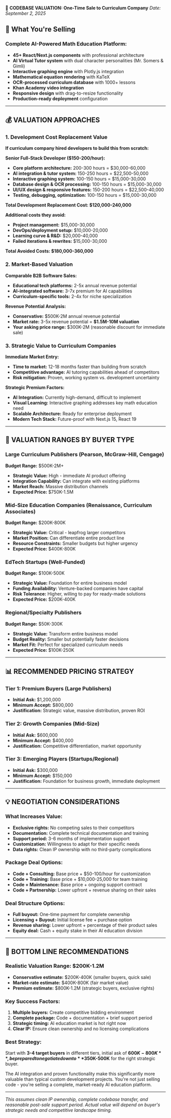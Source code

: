 💎 **CODEBASE VALUATION: One-Time Sale to Curriculum Company**
*Date: September 2, 2025*

## 🎯 **What You're Selling**

### **Complete AI-Powered Math Education Platform:**
- **45+ React/Next.js components** with professional architecture
- **AI Virtual Tutor system** with dual character personalities (Mr. Somers & Gimli)
- **Interactive graphing engine** with Plotly.js integration
- **Mathematical equation rendering** with KaTeX
- **OCR-processed curriculum database** with 1000+ lessons
- **Khan Academy video integration**
- **Responsive design** with drag-to-resize functionality
- **Production-ready deployment** configuration

---

## 💰 **VALUATION APPROACHES**

### **1. Development Cost Replacement Value**

**If curriculum company hired developers to build this from scratch:**

**Senior Full-Stack Developer ($150-200/hour):**
- **Core platform architecture:** 200-300 hours = $30,000-60,000
- **AI integration & tutor system:** 150-250 hours = $22,500-50,000
- **Interactive graphing system:** 100-150 hours = $15,000-30,000
- **Database design & OCR processing:** 100-150 hours = $15,000-30,000
- **UI/UX design & responsive features:** 150-200 hours = $22,500-40,000
- **Testing, debugging, optimization:** 100-150 hours = $15,000-30,000

**Total Development Replacement Cost: $120,000-240,000**

**Additional costs they avoid:**
- **Project management:** $15,000-30,000
- **DevOps/deployment setup:** $10,000-20,000
- **Learning curve & R&D:** $20,000-40,000
- **Failed iterations & rewrites:** $15,000-30,000

**Total Avoided Costs: $180,000-360,000**

### **2. Market-Based Valuation**

**Comparable B2B Software Sales:**
- **Educational tech platforms:** 2-5x annual revenue potential
- **AI-integrated software:** 3-7x premium for AI capabilities
- **Curriculum-specific tools:** 2-4x for niche specialization

**Revenue Potential Analysis:**
- **Conservative:** $500K-2M annual revenue potential
- **Market rate:** 3-5x revenue potential = **$1.5M-10M valuation**
- **Your asking price range:** $300K-2M (reasonable discount for immediate sale)

### **3. Strategic Value to Curriculum Companies**

**Immediate Market Entry:**
- **Time to market:** 12-18 months faster than building from scratch
- **Competitive advantage:** AI tutoring capabilities ahead of competitors
- **Risk mitigation:** Proven, working system vs. development uncertainty

**Strategic Premium Factors:**
- **AI Integration:** Currently high-demand, difficult to implement
- **Visual Learning:** Interactive graphing addresses key math education need
- **Scalable Architecture:** Ready for enterprise deployment
- **Modern Tech Stack:** Future-proof with Next.js 15, React 19

---

## 🎯 **VALUATION RANGES BY BUYER TYPE**

### **Large Curriculum Publishers (Pearson, McGraw-Hill, Cengage)**
**Budget Range:** $500K-2M+
- **Strategic Value:** High - immediate AI product offering
- **Integration Capability:** Can integrate with existing platforms
- **Market Reach:** Massive distribution channels
- **Expected Price:** $750K-1.5M

### **Mid-Size Education Companies (Renaissance, Curriculum Associates)**
**Budget Range:** $200K-800K
- **Strategic Value:** Critical - leapfrog larger competitors
- **Market Position:** Can differentiate entire product line
- **Resource Constraints:** Smaller budgets but higher urgency
- **Expected Price:** $400K-800K

### **EdTech Startups (Well-Funded)**
**Budget Range:** $100K-500K
- **Strategic Value:** Foundation for entire business model
- **Funding Availability:** Venture-backed companies have capital
- **Risk Tolerance:** Higher, willing to pay for ready-made solutions
- **Expected Price:** $200K-400K

### **Regional/Specialty Publishers**
**Budget Range:** $50K-300K
- **Strategic Value:** Transform entire business model
- **Budget Reality:** Smaller but potentially faster decisions
- **Market Fit:** Perfect for specialized curriculum needs
- **Expected Price:** $100K-250K

---

## 📊 **RECOMMENDED PRICING STRATEGY**

### **Tier 1: Premium Buyers (Large Publishers)**
- **Initial Ask:** $1,200,000
- **Minimum Accept:** $800,000
- **Justification:** Strategic value, massive distribution, proven ROI

### **Tier 2: Growth Companies (Mid-Size)**
- **Initial Ask:** $600,000
- **Minimum Accept:** $400,000
- **Justification:** Competitive differentiation, market opportunity

### **Tier 3: Emerging Players (Startups/Regional)**
- **Initial Ask:** $300,000
- **Minimum Accept:** $150,000
- **Justification:** Foundation for business growth, immediate deployment

---

## 💡 **NEGOTIATION CONSIDERATIONS**

### **What Increases Value:**
- **Exclusive rights:** No competing sales to their competitors
- **Documentation:** Complete technical documentation and training
- **Support period:** 3-6 months of implementation support
- **Customization:** Willingness to adapt for their specific needs
- **Data rights:** Clean IP ownership with no third-party complications

### **Package Deal Options:**
- **Code + Consulting:** Base price + $50-100/hour for customization
- **Code + Training:** Base price + $10,000-25,000 for team training
- **Code + Maintenance:** Base price + ongoing support contract
- **Code + Partnership:** Lower upfront + revenue sharing on their sales

### **Deal Structure Options:**
- **Full buyout:** One-time payment for complete ownership
- **Licensing + Buyout:** Initial license fee + purchase option
- **Revenue sharing:** Lower upfront + percentage of their product sales
- **Equity deal:** Cash + equity stake in their AI education division

---

## 🎪 **BOTTOM LINE RECOMMENDATIONS**

### **Realistic Valuation Range:** $200K-1.2M
- **Conservative estimate:** $200K-400K (smaller buyers, quick sale)
- **Market-rate estimate:** $400K-800K (fair market value)
- **Premium estimate:** $800K-1.2M (strategic buyers, exclusive rights)

### **Key Success Factors:**
1. **Multiple buyers:** Create competitive bidding environment
2. **Complete package:** Code + documentation + brief support period
3. **Strategic timing:** AI education market is hot right now
4. **Clear IP:** Ensure clean ownership and no licensing complications

### **Best Strategy:**
Start with **3-4 target buyers** in different tiers, initial ask of **$600K-800K**, be prepared to negotiate down to **$350K-500K** for the right strategic buyer.

The AI integration and proven functionality make this significantly more valuable than typical custom development projects. You're not just selling code - you're selling a complete, market-ready AI education platform.

---

*This assumes clean IP ownership, complete codebase transfer, and reasonable post-sale support period. Actual value will depend on buyer's strategic needs and competitive landscape timing.*
